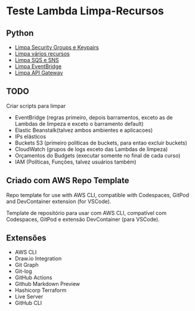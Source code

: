 # Teste Lambda Limpa-Recursos

## Python
* [Limpa Security Groups e Keypairs](/python/sg_keypair/limpa_sg_keypair.py)
* [Limpa vários recursos](/python/limpa_tudo/limpa_tudo.py)
* [Limpa SQS e SNS](/python/sqs_sns/limpa_sqs_sns.py)
* [Limpa EventBridge](/python/eventbridge/limpa_eventbridge.py)
* [Limpa API Gateway](/python/api-gateway/limpa_api-gateway.py)

## TODO

Criar scripts para limpar
* EventBridge (regras primeiro, depois barramentos, exceto as de Lambdas de limpeza e exceto o barramento default)
* Elastic Beanstalk(talvez ambos ambientes e aplicacoes)
* IPs elásticos
* Buckets S3 (primeiro políticas de buckets, para entao excluir buckets)
* CloudWatch (grupos de logs exceto das Lambdas de limpeza)
* Orçamentos do Budgets (executar somente no final de cada curso)
* IAM (Políticas, Funções, talvez usuários também)


## Criado com AWS Repo Template

Repo template for use with AWS CLI, compatible with Codespaces, GitPod and DevContainer extension (for VSCode).

Template de repositório para usar com AWS CLI, compatível com Codespaces, GitPod e extensão DevContainer (para VSCode).

## Extensões
* AWS CLI
* Draw.io Integration
* Git Graph
* Git-log
* GitHub Actions
* Github Markdown Preview
* Hashicorp Terraform
* Live Server
* GitHub CLI